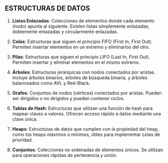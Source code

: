 ## ESTRUCTURAS DE DATOS

1. **Listas Enlazadas**: Colecciones de elementos donde cada elemento (nodo) apunta al siguiente. Existen listas simplemente enlazadas, doblemente enlazadas y circularmente enlazadas.

2. **Colas**: Estructuras que siguen el principio FIFO (First In, First Out). Permiten insertar elementos en un extremo y eliminarlos del otro.

3. **Pilas**: Estructuras que siguen el principio LIFO (Last In, First Out). Permiten insertar y eliminar elementos en el mismo extremo.

4. **Árboles**: Estructuras jerárquicas con nodos conectados por aristas. Incluye árboles binarios, árboles de búsqueda binaria, y árboles balanceados como AVL y Red-Black.

5. **Grafos**: Conjuntos de nodos (vértices) conectados por aristas. Pueden ser dirigidos o no dirigidos y pueden contener ciclos.

6. **Tablas de Hash**: Estructuras que utilizan una función de hash para mapear claves a valores. Ofrecen acceso rápido a datos mediante una clave única.

7. **Heaps**: Estructuras de datos que cumplen con la propiedad del heap, como los heaps máximos o mínimos, útiles para implementar colas de prioridad.

8. **Conjuntos**: Colecciones no ordenadas de elementos únicos. Se utilizan para operaciones rápidas de pertenencia y unión.
